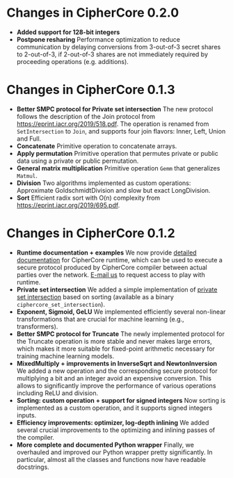 # Changes in CipherCore 0.2.0

* **Added support for 128-bit integers** 
* **Postpone resharing** Performance optimization to reduce communication by delaying conversions from 3-out-of-3 secret shares to 2-out-of-3, if 2-out-of-3 shares are not immediately required by proceeding operations (e.g. additions).

# Changes in CipherCore 0.1.3

* **Better SMPC protocol for Private set intersection** The new protocol follows the description of the Join protocol from <https://eprint.iacr.org/2019/518.pdf>. The operation is renamed from `SetIntersection` to `Join`, and supports four join flavors: Inner, Left, Union and Full.
* **Concatenate** Primitive operation to concatenate arrays.
* **Apply permutation** Primitive operation that permutes private or public data using a private or public permutation.
* **General matrix multiplication** Primitive operation `Gemm` that generalizes `Matmul`.
* **Division** Two algorithms implemented as custom operations: Approximate GoldschmidtDivision and slow but exact LongDivision.
* **Sort** Efficient radix sort with O(n) complexity from <https://eprint.iacr.org/2019/695.pdf>.

# Changes in CipherCore 0.1.2

* **Runtime documentation + examples** We now provide [detailed documentation](https://github.com/ciphermodelabs/ciphercore/blob/main/reference/runtime.md) for CipherCore runtime, which can be used to execute a secure protocol produced by CipherCore compiler between actual parties over the network. [E-mail us](mailto:ciphercore@ciphermode.tech) to request access to play with runtime.
* **Private set intersection** We added a simple implementation of [private set intersection](https://en.wikipedia.org/wiki/Private_set_intersection) based on sorting (available as a binary `ciphercore_set_intersection`).
* **Exponent, Sigmoid, GeLU** We implemented efficiently several non-linear transformations that are crucial for machine learning (e.g., transformers).
* **Better SMPC protocol for Truncate** The newly implemented protocol for the Truncate operation is more stable and never makes large errors, which makes it more suitable for fixed-point arithmetic necessary for training machine learning models.
* **MixedMultiply + improvements in InverseSqrt and NewtonInversion** We added a new operation and the corresponding secure protocol for multiplying a bit and an integer avoid an expensive conversion. This allows to significantly improve the performance of various operations including ReLU and division.
* **Sorting: custom operation + support for signed integers** Now sorting is implemented as a custom operation, and it supports signed integers inputs.
* **Efficiency improvements: optimizer, log-depth inlining** We added several crucial improvements to the optimizing and inlining passes of the compiler.
* **More complete and documented Python wrapper** Finally, we overhauled and improved our Python wrapper pretty significantly. In particular, almost all the classes and functions now have readable docstrings.